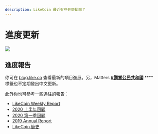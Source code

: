 ```yaml
---
description: LikeCoin 最近有些甚麼動向？
---
```


# 進度更新

![](../../.gitbook/assets/likecoin\_ad69\_stat\_sept\_artwork1-06.png)

## 進度報告

你可在 [blog.like.co](https://blog.like.co/zh/category/%E9%80%B2%E5%BA%A6%E6%9B%B4%E6%96%B0/) 查看最新的項目進展。另，Matters [**#讚賞公民共和國**](https://matters.news/tags/VGFnOjgwOTQ) **** 標籤也不定期發出中文更新。



此外你也可參考一些過往的報告：

* [LikeCoin Weekly Report](https://medium.com/likecoin/tagged/weekly-report)
* [2020 上半年回顧](https://matters.news/@likecoin/%E8%AE%9A%E8%B3%9E%E5%85%AC%E6%B0%91-2020-%E4%B8%8A%E5%8D%8A%E5%B9%B4%E5%9B%9E%E9%A1%A7-bafyreidroqj5elqim2jnr3u2zd75ysdgflu7jyinnm7cg7ztjlpfv7z36m)
* [2020 第一季回顧](https://matters.news/@likecoin/%E8%AE%9A%E8%B3%9E%E5%85%AC%E6%B0%91-2020-%E7%AC%AC%E4%B8%80%E5%AD%A3%E5%9B%9E%E9%A1%A7-bafyreifdlfznigt3htdur7e2pyomoem5chmmortz34rnakprxdipt6s2vy)
* [2019 Annual Report](https://medium.com/likecoin/likecoin-annual-report-2019-f831cb873801)
* [LikeCoin 簡史](https://medium.com/likecoin/likecoin-chronicle-769001f784b3)
